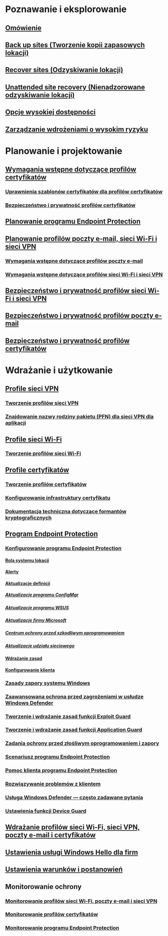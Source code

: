 # Poznawanie i eksplorowanie
## [Omówienie](understand\protect-data-and-site-infrastructure.md)
## [Back up sites (Tworzenie kopii zapasowych lokacji)](understand/backup-and-recovery.md)
## [Recover sites (Odzyskiwanie lokacji)](understand/recover-sites.md)
## [Unattended site recovery (Nienadzorowane odzyskiwanie lokacji)](understand/unattended-recovery.md)
## [Opcje wysokiej dostępności](understand/high-availability-options.md)
## [Zarządzanie wdrożeniami o wysokim ryzyku](understand/settings-to-manage-high-risk-deployments.md)

# Planowanie i projektowanie
## [Wymagania wstępne dotyczące profilów certyfikatów](plan-design/prerequisites-for-certificate-profiles.md)
### [Uprawnienia szablonów certyfikatów dla profilów certyfikatów](plan-design/planning-for-certificate-template-permissions.md)
### [Bezpieczeństwo i prywatność profilów certyfikatów](plan-design/security-and-privacy-for-certificate-profiles.md)

## [Planowanie programu Endpoint Protection](plan-design/planning-for-endpoint-protection.md)

## [Planowanie profilów poczty e-mail, sieci Wi-Fi i sieci VPN](plan-design/prerequisites-for-email-profiles.md)
### [Wymagania wstępne dotyczące profilów poczty e-mail](plan-design/prerequisites-for-email-profiles.md)
### [Wymagania wstępne dotyczące profilów sieci Wi-Fi i sieci VPN](plan-design/prerequisites-for-wifi-vpn-profiles.md)

## [Bezpieczeństwo i prywatność profilów sieci Wi-Fi i sieci VPN](plan-design/security-and-privacy-for-wifi-vpn-profiles.md)

## [Bezpieczeństwo i prywatność profilów poczty e-mail](plan-design/security-and-privacy-for-email-profiles.md)

## [Bezpieczeństwo i prywatność profilów certyfikatów](plan-design/security-and-privacy-for-certificate-profiles.md)

# Wdrażanie i użytkowanie
## [Profile sieci VPN](deploy-use/vpn-profiles.md)
### [Tworzenie profilów sieci VPN](deploy-use/create-vpn-profiles.md)
### [Znajdowanie nazwy rodziny pakietu (PFN) dla sieci VPN dla aplikacji](deploy-use/find-a-pfn-for-per-app-vpn.md)

## [Profile sieci Wi-Fi](deploy-use/create-wifi-profiles.md)
### [Tworzenie profilów sieci Wi-Fi](deploy-use/create-wifi-profiles.md)

## [Profile certyfikatów](deploy-use/introduction-to-certificate-profiles.md)
### [Tworzenie profilów certyfikatów](deploy-use/create-certificate-profiles.md)
### [Konfigurowanie infrastruktury certyfikatu](deploy-use/certificate-infrastructure.md)
### [Dokumentacja techniczna dotyczące formantów kryptograficznych](deploy-use/cryptographic-controls-technical-reference.md)

## [Program Endpoint Protection](deploy-use/endpoint-protection.md)
### [Konfigurowanie programu Endpoint Protection](deploy-use/endpoint-protection-configure.md)
#### [Rola systemu lokacji](deploy-use/endpoint-protection-site-role.md)
#### [Alerty](deploy-use/endpoint-configure-alerts.md)
#### [Aktualizacje definicji](deploy-use/endpoint-definition-updates.md)
##### [Aktualizacje programu ConfigMgr](deploy-use/endpoint-definitions-configmgr.md)
##### [Aktualizacje programu WSUS](deploy-use/endpoint-definitions-wsus.md)
##### [Aktualizacje firmy Microsoft](deploy-use/endpoint-definitions-microsoft-updates.md)
##### [Centrum ochrony przed szkodliwym oprogramowaniem](deploy-use/endpoint-definitions-protection-center.md)
##### [Aktualizacje udziału sieciowego](deploy-use/endpoint-definitions-network.md)

#### [Wdrażanie zasad](deploy-use/endpoint-antimalware-policies.md)
#### [Konfigurowanie klienta](deploy-use/endpoint-protection-configure-client.md)

### [Zasady zapory systemu Windows](deploy-use/create-windows-firewall-policies.md)
### [Zaawansowana ochrona przed zagrożeniami w usłudze Windows Defender](deploy-use/windows-defender-advanced-threat-protection.md)
### [Tworzenie i wdrażanie zasad funkcji Exploit Guard](deploy-use/create-deploy-exploit-guard-policy.md)
### [Tworzenie i wdrażanie zasad funkcji Application Guard](deploy-use/create-deploy-application-guard-policy.md)
### [Zadania ochrony przed złośliwym oprogramowaniem i zapory](deploy-use/endpoint-antimalware-firewall.md)
### [Scenariusz programu Endpoint Protection](deploy-use/scenarios-endpoint-protection.md)
### [Pomoc klienta programu Endpoint Protection](deploy-use/endpoint-protection-client-help.md)
### [Rozwiązywanie problemów z klientem](deploy-use/troubleshoot-endpoint-client.md)
### [Usługa Windows Defender — często zadawane pytania](deploy-use/endpoint-protection-client-faq.md)
### [Ustawienia funkcji Device Guard](deploy-use/use-device-guard-with-configuration-manager.md)

## [Wdrażanie profilów sieci Wi-Fi, sieci VPN, poczty e-mail i certyfikatów](deploy-use/deploy-wifi-vpn-email-cert-profiles.md)
## [Ustawienia usługi Windows Hello dla firm](deploy-use/windows-hello-for-business-settings.md)

## [Ustawienia warunków i postanowień](../mdm/deploy-use/terms-and-conditions.md)

## Monitorowanie ochrony
### [Monitorowanie profilów sieci Wi-Fi, poczty e-mail i sieci VPN](deploy-use/monitor-wifi-email-vpn-profiles.md)
### [Monitorowanie profilów certyfikatów](deploy-use/monitor-certificate-profiles.md)
### [Monitorowanie programu Endpoint Protection](deploy-use/monitor-endpoint-protection.md)
